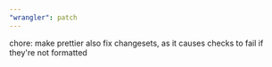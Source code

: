 ```yaml
---
"wrangler": patch
---
```


chore: make prettier also fix changesets, as it causes checks to fail if they're not formatted
